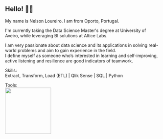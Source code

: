 ## Hello! 👋🏼
My name is Nelson Loureiro. I am from Oporto, Portugal.

I'm currently taking the Data Science Master's degree at University of Aveiro, while leveraging BI solutions at Altice Labs.

I am very passionate about data science and its applications in solving real-world problems and aim to gain experience in the field.<br>
I define myself as someone who’s interested in learning and self-improving, active listening and resilience are good indicators of teamwork. 

Skills:<br>
Extract, Transform, Load (ETL) | Qlik Sense | SQL | Python

Tools: <br>
<img src="https://github.com/user-attachments/assets/fc9ab3e1-7a69-451a-8932-478c0aa9994d" width="150" />
